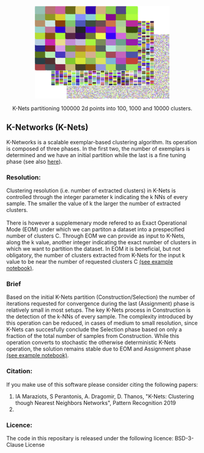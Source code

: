 <p align="center">
<img src="/images/K-Nets4.png" >
</p>
<p align="center">
K-Nets partitioning 100000 2d points into 100, 1000 and 10000 clusters.
</p>

## K-Networks (K-Nets)
K-Networks is a scalable exemplar-based clustering algorithm. Its operation is composed of three phases. In the first two, the number of exemplars is determined and we have an initial partition while the last is a fine tuning phase (see also [here](https://users.iit.demokritos.gr/~imaraziotis/knets/art_index.html)).


### Resolution: 
Clustering resolution (i.e. number of extracted clusters) in K-Nets is controlled through the integer parameter k indicating the k NNs of every sample. The smaller the value of k the larger the number of extracted clusters. <br><br>
There is however a supplemenary mode refered to as Exact Operational Mode (EOM) under which we can partiton a dataset into a prespecified number of clusters C. Through EOM we can provide as input to K-Nets, along the k value, another integer indicating the exact number of clusters in which we want to partition the dataset. In EOM it is beneficial, but not obligatory, the number of clusters extracted from K-Nets for the input k value to be near the number of requested clusters C [(see example notebook)](Knets_Artificial.ipynb). <br>

### Brief 
Based on the initial K-Nets partition (Construction/Selection) the number of iterations requested for convergence during the last (Assignment) phase is relatively small in most setups. The key K-Nets process in Construction is the detection of the k-NNs of every sample. The complexity introduced by this operation can be reduced, in cases of medium to small resolution, since K-Nets can succesfully conclude the Selection phase based on only a fraction of the total number of samples from Construction. While this operation converts to stochastic the otherwise deterministic K-Nets operation, the solution remains stable due to EOM and Assignment phase [(see example notebook)](Knets_Artificial.ipynb).

### Citation:
If you make use of this software please consider citing the following papers:<br>
1. IA Maraziots, S Perantonis, A. Dragomir, D. Thanos, "K-Nets: Clustering though Nearest Neighbors Networks", Pattern Recognition 2019<br> 
2. <br>

### Licence:
The code in this repositary is released under the following licence:
 BSD-3-Clause License